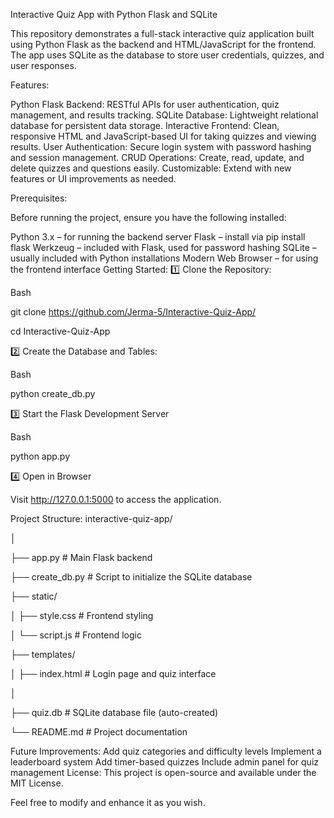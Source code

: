 Interactive Quiz App with Python Flask and SQLite
  
  This repository demonstrates a full-stack interactive quiz application built using Python Flask as the backend and HTML/JavaScript for the frontend. The app uses SQLite as the database to store user credentials, quizzes, and user responses.

Features:

Python Flask Backend: RESTful APIs for user authentication, quiz management, and results tracking.
SQLite Database: Lightweight relational database for persistent data storage.
Interactive Frontend: Clean, responsive HTML and JavaScript-based UI for taking quizzes and viewing results.
User Authentication: Secure login system with password hashing and session management.
CRUD Operations: Create, read, update, and delete quizzes and questions easily.
Customizable: Extend with new features or UI improvements as needed.

Prerequisites:

Before running the project, ensure you have the following installed:

Python 3.x – for running the backend server
Flask – install via pip install flask
Werkzeug – included with Flask, used for password hashing
SQLite – usually included with Python installations
Modern Web Browser – for using the frontend interface
Getting Started:
1️⃣ Clone the Repository:

Bash

git clone https://github.com/Jerma-5/Interactive-Quiz-App/

cd Interactive-Quiz-App

2️⃣ Create the Database and Tables:

Bash

python create_db.py

3️⃣ Start the Flask Development Server

Bash

python app.py

4️⃣ Open in Browser

Visit http://127.0.0.1:5000 to access the application.

Project Structure:
interactive-quiz-app/

│

├── app.py # Main Flask backend

├── create_db.py # Script to initialize the SQLite database

├── static/

│ ├── style.css # Frontend styling

│ └── script.js # Frontend logic

├── templates/

│ ├── index.html # Login page and quiz interface

│

├── quiz.db # SQLite database file (auto-created)

└── README.md # Project documentation

Future Improvements:
Add quiz categories and difficulty levels
Implement a leaderboard system
Add timer-based quizzes
Include admin panel for quiz management
License:
This project is open-source and available under the MIT License.

Feel free to modify and enhance it as you wish.
